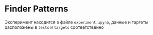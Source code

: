 # Finder Patterns

Эксперимент находится в файле `experiment.ipynb`, данные и таргеты расположены в `tests` и `targets` соответственно

